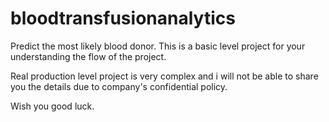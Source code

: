 # bloodtransfusionanalytics

Predict the most likely blood donor. This is a basic level project for your understanding the flow of the project.

Real production level project is very complex and i will not be able to share you the details due to company's confidential policy.

Wish you good luck.
